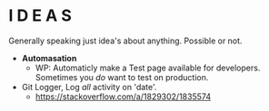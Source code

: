 # I D E A S

Generally speaking just idea's about anything. Possible or not.

- **Automasation**
  - WP: Automaticly make a Test page available for developers. Sometimes you _do_ want to test on production.
- Git Logger, Log _all_ activity on 'date'.
  - https://stackoverflow.com/a/1829302/1835574
